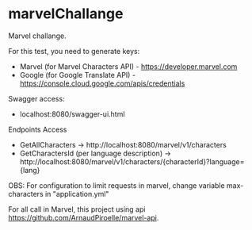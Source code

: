 # marvelChallange

Marvel challange.

For this test, you need to generate keys:
  - Marvel (for Marvel Characters API) - https://developer.marvel.com
  - Google (for Google Translate API) - https://console.cloud.google.com/apis/credentials
  
Swagger access:
  - localhost:8080/swagger-ui.html
  
Endpoints Access
  - GetAllCharacters -> http://localhost:8080/marvel/v1/characters
  - GetCharactersId (per language description) -> http://localhost:8080/marvel/v1/characters/{characterId}?language={lang}
  
OBS: For configuration to limit requests in marvel, change variable max-characters in "application.yml"

For all call in Marvel, this project using api https://github.com/ArnaudPiroelle/marvel-api.
